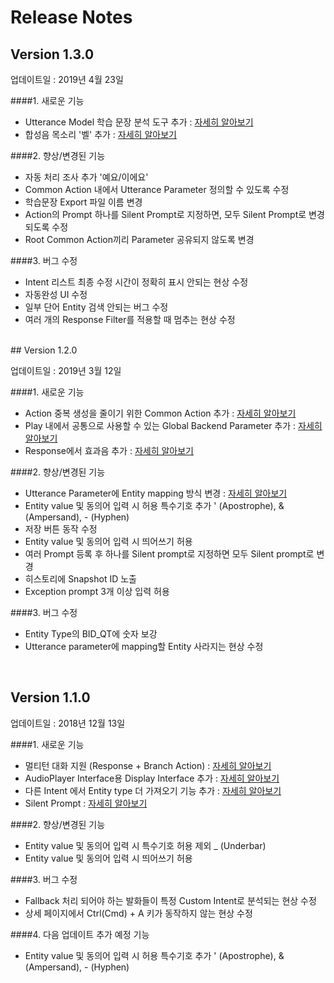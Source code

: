 Release Notes
==================


## Version 1.3.0

업데이트일 : 2019년 4월 23일


####1. 새로운 기능
* Utterance Model 학습 문장 분석 도구 추가 : [자세히 알아보기](/create-plays-with-play-builder/corpus-inspection.md)
* 합성음 목소리 '벨' 추가 : [자세히 알아보기](/create-plays-with-play-builder/customize-a-play.md#setting)


####2. 향상/변경된 기능
* 자동 처리 조사 추가 '예요/이에요'
* Common Action 내에서 Utterance Parameter 정의할 수 있도록 수정
* 학습문장 Export 파일 이름 변경
* Action의 Prompt 하나를 Silent Prompt로 지정하면, 모두 Silent Prompt로 변경되도록 수정
* Root Common Action끼리 Parameter 공유되지 않도록 변경



####3. 버그 수정
* Intent 리스트 최종 수정 시간이 정확히 표시 안되는 현상 수정 
* 자동완성 UI 수정
* 일부 단어 Entity 검색 안되는 버그 수정
* 여러 개의 Response Filter를 적용할 때 멈추는 현상 수정
  
<br>
## Version 1.2.0

업데이트일 : 2019년 3월 12일


####1. 새로운 기능
* Action 중복 생성을 줄이기 위한 Common Action 추가 : [자세히 알아보기](/create-plays-with-play-builder/use-common-actions.md)
* Play 내에서 공통으로 사용할 수 있는 Global Backend Parameter 추가 : [자세히 알아보기](/create-plays-with-play-builder/customize-a-play.md#setting-backend-proxy)
* Response에서 효과음 추가 : [자세히 알아보기](/create-plays-with-play-builder/use-prompts.md#skml-tag)


####2. 향상/변경된 기능
* Utterance Parameter에 Entity mapping 방식 변경 : [자세히 알아보기](/create-plays-with-play-builder/multi-entity-mapping.md)
* Entity value 및 동의어 입력 시 허용 특수기호 추가
  ' (Apostrophe), & (Ampersand), - (Hyphen) 
* 저장 버튼 동작 수정
* Entity value 및 동의어 입력 시 띄어쓰기 허용
* 여러 Prompt 등록 후 하나를 Silent prompt로 지정하면 모두 Silent prompt로 변경
* 히스토리에 Snapshot ID 노출
* Exception prompt 3개 이상 입력 허용


####3. 버그 수정
* Entity Type의 BID_QT에 숫자 보강
* Utterance parameter에 mapping할 Entity 사라지는 현상 수정
 


<br>

## Version 1.1.0

업데이트일 : 2018년 12월 13일


####1. 새로운 기능
* 멀티턴 대화 지원 (Response + Branch Action) : [자세히 알아보기](/create-plays-with-play-builder/response-with-branch-actions.md) 
* AudioPlayer Interface용 Display Interface 추가 : [자세히 알아보기](/create-plays-with-play-builder/display-interface.md)
* 다른 Intent 에서 Entity type 더 가져오기 기능 추가 : [자세히 알아보기](/create-plays-with-play-builder/response-with-branch-actions.md#multi-turn-branch)
* Silent Prompt : [자세히 알아보기](/create-plays-with-play-builder/use-prompts.md#silent-prompt)


####2. 향상/변경된 기능
* Entity value 및 동의어 입력 시 특수기호 허용 제외 
 _ (Underbar)
* Entity value 및 동의어 입력 시 띄어쓰기 허용

####3. 버그 수정
* Fallback 처리 되어야 하는 발화들이 특정 Custom Intent로 분석되는 현상 수정
* 상세 페이지에서 Ctrl(Cmd) + A 키가 동작하지 않는 현상 수정
 


####4. 다음 업데이트 추가 예정 기능
* Entity value 및 동의어 입력 시 허용 특수기호 추가
  ' (Apostrophe), & (Ampersand), - (Hyphen) 